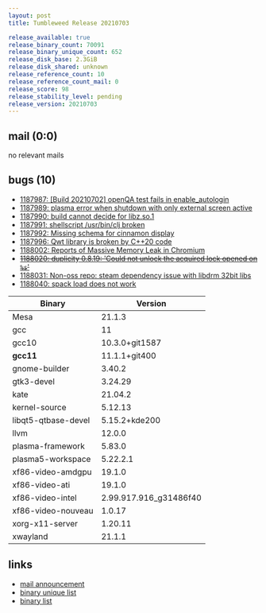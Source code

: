 ```yaml
---
layout: post
title: Tumbleweed Release 20210703

release_available: true
release_binary_count: 70091
release_binary_unique_count: 652
release_disk_base: 2.3GiB
release_disk_shared: unknown
release_reference_count: 10
release_reference_count_mail: 0
release_score: 98
release_stability_level: pending
release_version: 20210703
---
```


## mail (0:0)

no relevant mails

## bugs (10)

<!--more-->

- [1187987: \[Build 20210702\] openQA test fails in enable_autologin](https://bugzilla.opensuse.org/show_bug.cgi?id=1187987)
- [1187989: plasma error when shutdown with only external screen active](https://bugzilla.opensuse.org/show_bug.cgi?id=1187989)
- [1187990: build cannot decide for libz.so.1](https://bugzilla.opensuse.org/show_bug.cgi?id=1187990)
- [1187991: shellscript /usr/bin/clj broken](https://bugzilla.opensuse.org/show_bug.cgi?id=1187991)
- [1187992: Missing schema for cinnamon display](https://bugzilla.opensuse.org/show_bug.cgi?id=1187992)
- [1187996: Qwt library is broken by C++20 code](https://bugzilla.opensuse.org/show_bug.cgi?id=1187996)
- [1188002: Reports of Massive Memory Leak in Chromium](https://bugzilla.opensuse.org/show_bug.cgi?id=1188002)
- ~~[1188020: duplicity 0.8.19: 'Could not unlock the acquired lock opened on `%s`'](https://bugzilla.opensuse.org/show_bug.cgi?id=1188020)~~
- [1188031: Non-oss repo: steam dependency issue with libdrm 32bit libs](https://bugzilla.opensuse.org/show_bug.cgi?id=1188031)
- [1188040: spack load does not work](https://bugzilla.opensuse.org/show_bug.cgi?id=1188040)

Binary | Version
--- | ---
Mesa | 21.1.3
gcc | 11
gcc10 | 10.3.0+git1587
**gcc11** | 11.1.1+git400
gnome-builder | 3.40.2
gtk3-devel | 3.24.29
kate | 21.04.2
kernel-source | 5.12.13
libqt5-qtbase-devel | 5.15.2+kde200
llvm | 12.0.0
plasma-framework | 5.83.0
plasma5-workspace | 5.22.2.1
xf86-video-amdgpu | 19.1.0
xf86-video-ati | 19.1.0
xf86-video-intel | 2.99.917.916_g31486f40
xf86-video-nouveau | 1.0.17
xorg-x11-server | 1.20.11
xwayland | 21.1.1

## links

- [mail announcement](https://lists.opensuse.org/archives/list/factory@lists.opensuse.org/thread/QLPJGOTMXU456LOE7QN6ROLOG4SI3G3S)
- [binary unique list](http://download.opensuse.org/history/20210703/rpm.unique.list)
- [binary list](http://download.opensuse.org/history/20210703/rpm.list)
